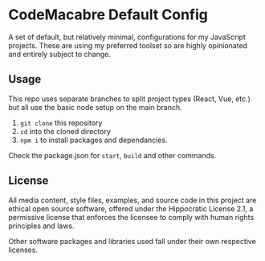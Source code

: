 # CodeMacabre Default Config
A set of default, but relatively minimal, configurations for my JavaScript projects. These are using my preferred toolset so are highly opinionated and entirely subject to change.

## Usage
This repo uses separate branches to split project types (React, Vue, etc.) but all use the basic node setup on the main branch.

1. `git clone` this repository
2. `cd` into the cloned directory
3. `npm i` to install packages and dependancies.

Check the package.json for `start`, `build` and other commands.

## License
All media content, style files, examples, and source code in this project are ethical open source software, offered under the Hippocratic License 2.1, a permissive license that enforces the licensee to comply with human rights principles and laws.

Other software packages and libraries used fall under their own respective licenses.